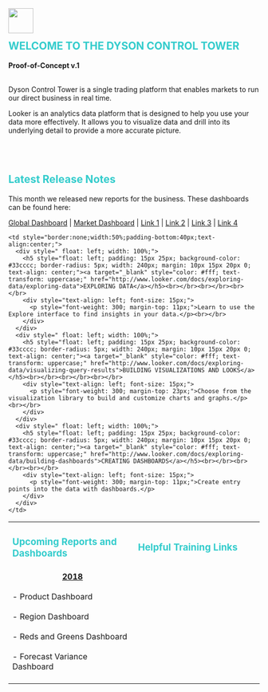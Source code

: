 <div style="float: left;">
<img src="https://upload.wikimedia.org/wikipedia/commons/2/2f/Dyson_logo.svg" border="0" height = "50">
</div>
<br><br />

<h2 style="text-transform: uppercase;float: center; color:  #33cccc ">
Welcome to the Dyson Control Tower
</h2>

<span style="font-weight: 300; float: center">
<b>Proof-of-Concept v.1</b>
</span>
<br><br />

Dyson Control Tower is a single trading platform that enables markets to run our direct business in real time.

Looker is an analytics data platform that is designed to help you use your data more effectively. It allows you to visualize data and drill into its underlying detail to provide a more accurate picture.

<br><br />

<h2 style="color: #33cccc ">
Latest Release Notes
</h2>

This month we released new reports for the business. These dashboards can be found here:

[Global Dashboard](https://dyson.eu.looker.com/dashboards/37) | [Market Dashboard](https://dyson.eu.looker.com/dashboards/39) | [Link 1](https://dyson.eu.looker.com/dashboards/35) | [Link 2](https://dyson.eu.looker.com/dashboards/12) | [Link 3](https://dyson.eu.looker.com/dashboards/31) | [Link 4](https://dyson.eu.looker.com/dashboards/30)

  <table style="border:none;">
  <tr>
    <td style="border:none;width:50%;">
      <h3 style="color: #33cccc ">
        Upcoming Reports and Dashboards
        </h3>
    </td>
    <td style="border:none;width:50%;">
      <h3 style="color: #33cccc ">
        Helpful Training Links
        </h3>
    </td>
  </tr>


  <tr>
    <td style="border:none;width:50%;text-align:left;">
    <u><b style = "margin: 0px 0px 0px 100px"> 2018 </b></u> <br></br>
      - Product Dashboard <br></br>
      - Region Dashboard <br></br>
      - Reds and Greens Dashboard  <br></br>
      - Forecast Variance Dashboard  <br></br>
    </td>

    <td style="border:none;width:50%;padding-bottom:40px;text-align:center;">
      <div style=" float: left; width: 100%;">
        <h5 style="float: left; padding: 15px 25px; background-color: #33cccc; border-radius: 5px; width: 240px; margin: 10px 15px 20px 0; text-align: center;"><a target="_blank" style="color: #fff; text-transform: uppercase;" href="http://www.looker.com/docs/exploring-data/exploring-data">EXPLORING DATA</a></h5><br></br><br></br><br></br>
        <div style="text-align: left; font-size: 15px;">
          <p style="font-weight: 300; margin-top: 11px;">Learn to use the Explore interface to find insights in your data.</p><br></br>
        </div>
      </div>
      <div style=" float: left; width: 100%;">
        <h5 style="float: left; padding: 15px 25px; background-color: #33cccc; border-radius: 5px; width: 240px; margin: 10px 15px 20px 0; text-align: center;"><a target="_blank" style="color: #fff; text-transform: uppercase;" href="http://www.looker.com/docs/exploring-data/visualizing-query-results">BUILDING VISUALIZATIONS AND LOOKS</a></h5><br></br><br></br><br></br>
        <div style="text-align: left; font-size: 15px;">
          <p style="font-weight: 300; margin-top: 23px;">Choose from the visualization library to build and customize charts and graphs.</p><br></br>
        </div>
      </div>
      <div style=" float: left; width: 100%;">
        <h5 style="float: left; padding: 15px 25px; background-color: #33cccc; border-radius: 5px; width: 240px; margin: 10px 15px 20px 0; text-align: center;"><a target="_blank" style="color: #fff; text-transform: uppercase;" href="http://www.looker.com/docs/exploring-data/building-dashboards">CREATING DASHBOARDS</a></h5><br></br><br></br><br></br>
        <div style="text-align: left; font-size: 15px;">
          <p style="font-weight: 300; margin-top: 11px;">Create entry points into the data with dashboards.</p>
        </div>
      </div>
    </td>
  </tr>
